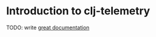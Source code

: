# Introduction to clj-telemetry

TODO: write [great documentation](http://jacobian.org/writing/what-to-write/)
